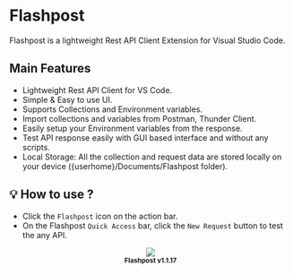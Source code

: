 # Flashpost

Flashpost is a lightweight Rest API Client Extension for Visual Studio Code.

## Main Features

* Lightweight Rest API Client for VS Code.
* Simple & Easy to use UI.
* Supports Collections and Environment variables.
* Import collections and variables from Postman, Thunder Client.
* Easily setup your Environment variables from the response.
* Test API response easily with GUI based interface and without any scripts.
* Local Storage: All the collection and request data are stored locally on your device ({userhome}/Documents/Flashpost folder).

## 💡 How to use ?

* Click the `Flashpost` icon on the action bar.
* On the Flashpost `Quick Access` bar, click the `New Request` button to test the any API.
<div align="center">
  <img src="https://github.com/subasraj/flashpost-support/blob/main/images/flashpost-search.gif?raw=true"/>
  <br/>
  <sup><b>Flashpost v1.1.17</b></sup>
</div>
